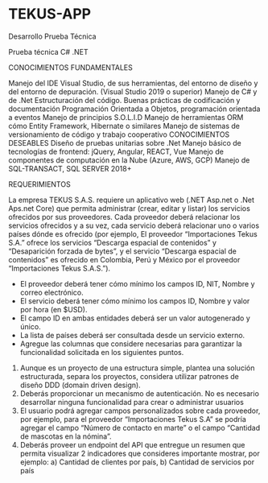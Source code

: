 # TEKUS-APP
Desarrollo Prueba Técnica 


Prueba técnica C# .NET

CONOCIMIENTOS FUNDAMENTALES

Manejo del IDE Visual Studio, de sus herramientas, del entorno de diseño y del entorno de depuración. (Visual Studio 2019 o superior)
Manejo de C# y de .Net
Estructuración del código. Buenas prácticas de codificación y documentación
Programación Orientada a Objetos, programación orientada a eventos
Manejo de principios S.O.L.I.D
Manejo de herramientas ORM cómo Entity Framework, Hibernate o similares
Manejo de sistemas de versionamiento de código y trabajo cooperativo CONOCIMIENTOS DESEABLES
Diseño de pruebas unitarias sobre .Net
Manejo básico de tecnologías de frontend: jQuery, Angular, REACT, Vue
Manejo de componentes de computación en la Nube (Azure, AWS, GCP)
Manejo de SQL-TRANSACT, SQL SERVER 2018+

REQUERIMIENTOS

La empresa TEKUS S.A.S. requiere un aplicativo web (.NET Asp.net o .Net Aps.net Core) que permita administrar
(crear, editar y listar) los servicios ofrecidos por sus proveedores. Cada proveedor deberá relacionar los servicios
ofrecidos y a su vez, cada servicio deberá relacionar uno o varios países dónde es ofrecido (por ejemplo, El
proveedor “Importaciones Tekus S.A.” ofrece los servicios “Descarga espacial de contenidos” y “Desaparición
forzada de bytes”, y el servicio “Descarga espacial de contenidos” es ofrecido en Colombia, Perú y México por
el proveedor “Importaciones Tekus S.A.S.”).
- El proveedor deberá tener cómo mínimo los campos ID, NIT, Nombre y correo electrónico.
- El servicio deberá tener cómo mínimo los campos ID, Nombre y valor por hora (en $USD).
- El campo ID en ambas entidades deberá ser un valor autogenerado y único.
- La lista de países deberá ser consultada desde un servicio externo.
- Agregue las columnas que considere necesarias para garantizar la funcionalidad solicitada en los siguientes
puntos.
1. Aunque es un proyecto de una estructura simple, plantea una solución estructurada, separa los
proyectos, considera utilizar patrones de diseño DDD (domain driven design).
2. Deberás proporcionar un mecanismo de autenticación. No es necesario desarrollar ninguna
funcionalidad para crear o administrar usuarios
3. El usuario podrá agregar campos personalizados sobre cada proveedor, por ejemplo, para el proveedor
“Importaciones Tekus S.A” se podría agregar el campo “Número de contacto en marte” o el campo
“Cantidad de mascotas en la nómina”.
4. Deberás proveer un endpoint del API que entregue un resumen que permita visualizar 2 indicadores que
consideres importante mostrar, por ejemplo: a) Cantidad de clientes por país, b) Cantidad de servicios
por país
